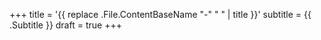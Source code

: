 +++
title = '{{ replace .File.ContentBaseName "-" " " | title }}'
subtitle = {{ .Subtitle }}
draft = true
+++
